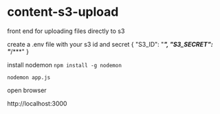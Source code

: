 content-s3-upload
=================

front end for uploading files directly to s3

create a .env file with your s3 id and secret
{
    "S3_ID": "***",
    "S3_SECRET": "***/***"
}

install nodemon
`npm install -g nodemon`

`nodemon app.js`

open browser

http://localhost:3000



